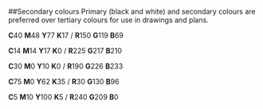 ##Secondary colours
Primary (black and white) and secondary colours are preferred over tertiary colours for use in drawings and plans.

**C**40 **M**48 **Y**77 **K**17 / **R**150 **G**119 **B**69

**C**14 **M**14 **Y**17 **K**0 / **R**225 **G**217 **B**210

**C**30 **M**0 **Y**10 **K**0 / **R**190 **G**226 **B**233

**C**75 **M**0 **Y**62 **K**35 / **R**30 **G**130 **B**96

**C**5 **M**10 **Y**100 **K**5 / **R**240 **G**209 **B**0